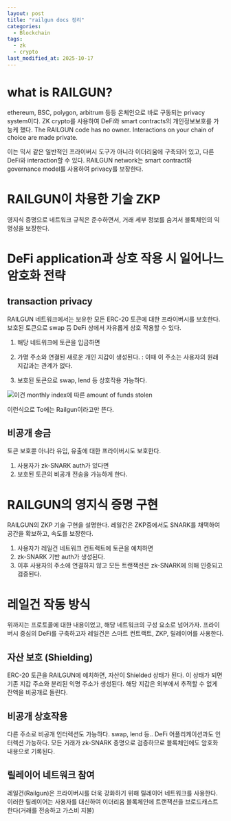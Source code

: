 ```yaml
---
layout: post
title: "railgun docs 정리"
categories:
  - Blockchain
tags:
  - zk
  - crypto 
last_modified_at: 2025-10-17
---
```


# what is RAILGUN? 

ethereum, BSC, polygon, arbitrum 등등 온체인으로 바로 구동되는 privacy system이다. ZK crypto를 사용하여 DeFi와 smart contracts의 개인정보보호를 가능케 했다. The RAILGUN code has no owner. Interactions on your chain of choice are made private. 

이는 믹서 같은 일반적인 프라이버시 도구가 아니라 이더리움에 구축되어 있고, 다른 DeFi와 interaction할 수 있다. RAILGUN network는 smart contract와 governance model를 사용하여 privacy를 보장한다. 

# RAILGUN이 차용한 기술 ZKP 

영지식 증명으로 네트워크 규칙은 준수하면서, 거래 세부 정보를 숨겨서 블록체인의 익명성을 보장한다. 

# DeFi application과 상호 작용 시 일어나느 암호화 전략 

## transaction privacy 

RAILGUN 네트워크에서는 보유한 모든 ERC-20 토큰에 대한 프라이버시를 보호한다. 보호된 토큰으로 swap 등 DeFi 상에서 자유롭게 상호 작용할 수 있다. 

1. 해당 네트워크에 토큰을 입금하면 
2. 가명 주소와 연결된 새로운 개인 지갑이 생성된다. 
: 이때 이 주소는 사용자의 원래 지갑과는 관계가 없다. 

3. 보호된 토큰으로 swap, lend 등 상호작용 가능하다. 

![이건 monthly index에 따른 amount of funds stolen](../../../assets/images/251016_01.png)

이런식으로 To에는 Railgun이라고만 뜬다. 

## 비공개 송금 

토큰 보호뿐 아니라 유입, 유출에 대한 프라이버시도 보호한다. 

1. 사용자가 zk-SNARK auth가 있다면 
2. 보호된 토큰의 비공개 전송을 가능하게 한다. 

# RAILGUN의 영지식 증명 구현 

RAILGUN의 ZKP 기술 구현을 설명한다. 레일건은 ZKP중에서도 SNARK를 채택하여 공간을 확보하고, 속도를 보장한다. 

1. 사용자가 레일건 네트워크 컨트랙트에 토큰을 예치하면 
2. zk-SNARK 기반 auth가 생성된다. 
3. 이후 사용자의 주소에 연결하지 않고 모든 트랜잭션은 zk-SNARK에 의해 인증되고 검증된다. 

# 레일건 작동 방식 

위까지는 프로토콜에 대한 내용이었고, 해당 네트워크의 구성 요소로 넘어가자. 프라이버시 중심의 DeFi를 구축하고자 레일건은 스마트 컨트랙트, ZKP, 릴레이어를 사용한다. 

## 자산 보호 (Shielding)

ERC-20 토큰을 RAILGUN에 예치하면, 자산이 Shielded 상태가 된다. 이 상태가 되면 기존 지갑 주소와 분리된 익명 주소가 생성된다. 해당 지갑은 외부에서 추적할 수 없게 잔액을 비공개로 돌린다. 

## 비공개 상호작용 

다른 주소로 비공개 인터렉션도 가능하다. swap, lend 등.. DeFi 어플리케이션과도 인터렉션 가능하다. 모든 거래가 zk-SNARK 증명으로 검증하므로 블록체인에도 암호화 내용으로 기록된다. 

## 릴레이어 네트워크 참여 

레일건(Railgun)은 프라이버시를 더욱 강화하기 위해 릴레이어 네트워크를 사용한다. 이러한 릴레이어는 사용자를 대신하여 이더리움 블록체인에 트랜잭션을 브로드캐스트한다(거래를 전송하고 가스비 지불) 